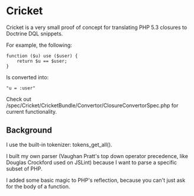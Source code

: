 Cricket
=======

Cricket is a very small proof of concept for translating PHP 5.3 closures
to Doctrine DQL snippets.

For example, the following:

    function ($u) use ($user) {
        return $u == $user;
    }

Is converted into:

    "u = :user"

Check out /spec/Cricket/CricketBundle/Convertor/ClosureConvertorSpec.php
for current functionality.

Background
----------

I use the built-in tokenizer: tokens_get_all().

I built my own parser (Vaughan Pratt's top down operator precedence, like
Douglas Crockford used on JSLint) because I want to parse a specific
subset of PHP.

I added some basic magic to PHP's reflection, because you can't just ask
for the body of a function.

